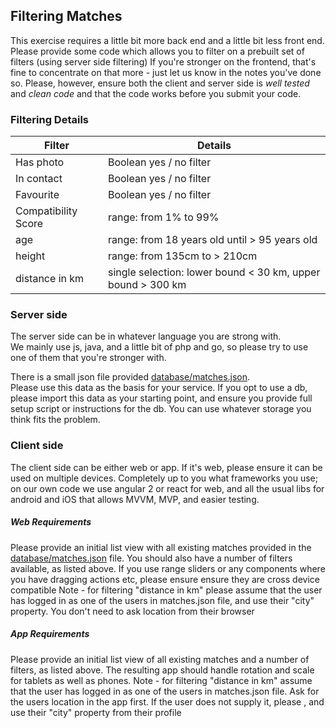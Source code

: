 ## Filtering Matches

This exercise requires a little bit more back end and a little bit less front end.
Please provide some code which allows you to filter on a prebuilt set of filters (using server side filtering)
If you're stronger on the frontend, that's fine to concentrate on that more - just let us know in the notes you've done so.
Please, however, ensure both the client and server side is *well tested* and *clean code* and that the code works before you submit your code.

### Filtering Details

| Filter | Details |
|--------|---------|
| Has photo | Boolean yes / no filter |
| In contact | Boolean yes / no filter |
| Favourite | Boolean yes / no filter |
| Compatibility Score | range: from 1% to 99% |
| age | range: from 18 years old until > 95 years old |
| height | range: from 135cm to > 210cm |
| distance in km | single selection: lower bound < 30 km, upper bound > 300 km | 


### Server side

The server side can be in whatever language you are strong with.  
We mainly use js, java, and a little bit of php and go, so please try to use one of them that you're stronger with.

There is a small json file provided [database/matches.json](./database/matches.json).  
Please use this data as the basis for your service.
If you opt to use a db, please import this data as your starting point, and ensure you provide full setup script or instructions for the db.
You can use whatever storage you think fits the problem.


### Client side

The client side can be either web or app.
If it's web, please ensure it can be used on multiple devices.
Completely up to you what frameworks you use; on our own code we use angular 2 or react for web, and all the usual libs for android and iOS that allows MVVM, MVP, and easier testing.

##### Web Requirements
Please provide an initial list view with all existing matches provided in the [database/matches.json](./database/matches.json) file.
You should also have a number of filters available, as listed above.
If you use range sliders or any components where you have dragging actions etc, please ensure ensure they are cross device compatible
Note - for filtering "distance in km" please assume that the user has logged in as one of the users in matches.json file, and use their "city" property.  You don't need to ask location from their browser

##### App Requirements
Please provide an initial list view of all existing matches and a number of filters, as listed above.
The resulting app should handle rotation and scale for tablets as well as phones.
Note - for filtering "distance in km" assume that the user has logged in as one of the users in matches.json file.  Ask for the users location in the app first.  If the user does not supply it, please , and use their "city" property from their profile
